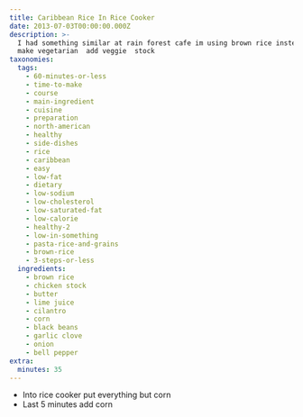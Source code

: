 ```yaml
---
title: Caribbean Rice In Rice Cooker
date: 2013-07-03T00:00:00.000Z
description: >-
  I had something similar at rain forest cafe im using brown rice instead to
  make vegetarian  add veggie  stock
taxonomies:
  tags:
    - 60-minutes-or-less
    - time-to-make
    - course
    - main-ingredient
    - cuisine
    - preparation
    - north-american
    - healthy
    - side-dishes
    - rice
    - caribbean
    - easy
    - low-fat
    - dietary
    - low-sodium
    - low-cholesterol
    - low-saturated-fat
    - low-calorie
    - healthy-2
    - low-in-something
    - pasta-rice-and-grains
    - brown-rice
    - 3-steps-or-less
  ingredients:
    - brown rice
    - chicken stock
    - butter
    - lime juice
    - cilantro
    - corn
    - black beans
    - garlic clove
    - onion
    - bell pepper
extra:
  minutes: 35
---
```

 - Into rice cooker put everything but corn
 - Last 5 minutes add corn
